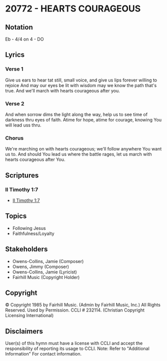 # 20772 - HEARTS COURAGEOUS

## Notation

Eb - 4/4 on 4 - DO

## Lyrics

### Verse 1

Give us ears to hear tat still, small voice, and give us lips forever willing to rejoice And may our eyes be lit with wisdom may we know the path that's true. And we'll march with hearts courageous after you.

### Verse 2

And when sorrow dims the light along the way, help us to see time of darkness thru eyes of faith. Atime for hope, atime for courage, knowing You will lead uss thru.

### Chorus

We're marching on with hearts courageous; we'll follow anywhere You want us to. And should You lead us where the battle rages, let us march with hearts courageous after You.


## Scriptures

### II Timothy 1:7

- [II Timothy 1:7](https://www.biblegateway.com/passage/?search=II%20Timothy%201%3A7)


## Topics

- Following Jesus
- Faithfulness/Loyalty

## Stakeholders

- Owens-Collins, Jamie (Composer)
- Owens, Jimmy (Composer)
- Owens-Collins, Jamie (Lyricist)
- Fairhill Music (Copyright Holder)

## Copyright

© Copyright 1985 by Fairhill Music. (Admin by Fairhill Music, Inc.) All Rights Reserved. Used by Permission. CCLI # 232114.
(Christian Copyright Licensing International)

## Disclaimers

User(s) of this hymn must have a license with CCLI and accept the responsibility of reporting its usage to CCLI.
Note: Refer to "Additional Information" For contact information.


